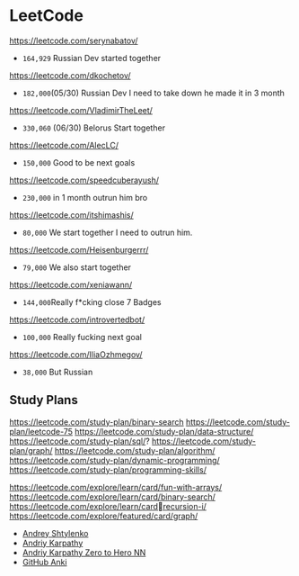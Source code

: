 # LeetCode


https://leetcode.com/serynabatov/
- `164,929` Russian Dev started together

https://leetcode.com/dkochetov/
- `182,000`(05/30) Russian Dev I need to take down he made it in 3 month

https://leetcode.com/VladimirTheLeet/
- `330,060` (06/30) Belorus Start together

https://leetcode.com/AlecLC/
- `150,000` Good to be next goals

https://leetcode.com/speedcuberayush/
- `230,000` in 1 month outrun him bro

https://leetcode.com/itshimashis/
- `80,000` We start together I need to outrun him.

https://leetcode.com/Heisenburgerrr/
- `79,000` We also start together

https://leetcode.com/xeniawann/
- `144,000`Really f*cking close 7 Badges

https://leetcode.com/introvertedbot/
- `100,000` Really fucking next goal

https://leetcode.com/IliaOzhmegov/
- `38,000` But Russian



## Study Plans


https://leetcode.com/study-plan/binary-search
https://leetcode.com/study-plan/leetcode-75
https://leetcode.com/study-plan/data-structure/
https://leetcode.com/study-plan/sql/?
https://leetcode.com/study-plan/graph/
https://leetcode.com/study-plan/algorithm/
https://leetcode.com/study-plan/dynamic-programming/
https://leetcode.com/study-plan/programming-skills/

https://leetcode.com/explore/learn/card/fun-with-arrays/
https://leetcode.com/explore/learn/card/binary-search/
https://leetcode.com/explore/learn/cardrecursion-i/
https://leetcode.com/explore/featured/card/graph/

- [Andrey Shtylenko](https://www.linkedin.com/in/shtylenko/)
- [Andriy Karpathy](https://www.youtube.com/watch?v=j0z4FweCy4M)
- [Andriy Karpathy Zero to Hero NN](https://github.com/karpathy/nn-zero-to-hero)
- [GitHub Anki](https://github.com/karpathy?tab=repositories)

